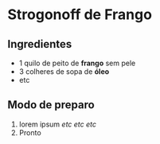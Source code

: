 # Strogonoff de Frango

## Ingredientes

* 1 quilo de peito de **frango** sem pele
* 3 colheres de sopa de **óleo**
* etc

## Modo de preparo

1. lorem ipsum *etc etc etc*
2. Pronto
